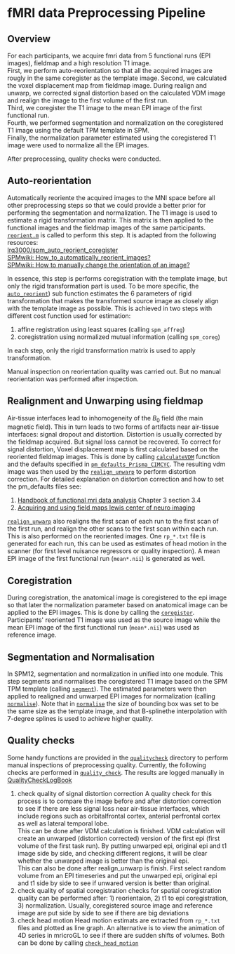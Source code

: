 # fMRI data Preprocessing Pipeline

## Overview
For each participants, we acquire  fmri data from 5 functional runs (EPI images), fieldmap and a high resolution T1 image.  
First, we perform auto-reorientation so that all the acquired images are rougly in the same coregister as the template image. 
Second, we calculated the voxel displacement map from fieldmap image. During realign and unwarp, we corrected signal distortion based on the calculated VDM image and realign the image to the first volume of the first run.  
Third, we coregister the T1 image to the mean EPI image of the first functional run.  
Fourth, we performed segmentation and normalization on the coregistered T1 image using the default TPM template in SPM.  
Finally, the normalization parameter estimated using the coregistered T1 image were used to normalize all the EPI images.

After preprocessing, quality checks were conducted.

## Auto-reorientation
Automatically reoriente the acquired images to the MNI space before all other preprocessing steps so that we could provide a better prior for performing the segmentation and normalization. The T1 image is used to estimate a rigid transformation matrix. This matrix is then applied to the functional images and the fieldmap images of the same participants.  [`reorient.m`](reorient.m) is called to perform this step. It is adapted from the following resources:  
[lrq3000/spm_auto_reorient_coregister](https://github.com/lrq3000/spm_auto_reorient_coregister)   
[SPMwiki: How_to_automatically_reorient_images?](https://en.wikibooks.org/wiki/SPM/How-to#How_to_automatically_reorient_images)  
[SPMwiki: How to manually change the orientation of an image?](https://en.wikibooks.org/wiki/SPM/How-to#How_to_manually_change_the_orientation_of_an_image?)  

In essence, this step is performs coregistration with the template image, but only the rigid transformation part is used. To be more specific, the [`auto_reorient`](reorient.m#L43)) sub function estimates the 6 parameters of rigid transformation that makes the transformed source image as closely align with the template image as possible. This is achieved in two steps with different cost function used for estimation:  
1) affine registration using least squares (calling `spm_affreg`)
2) coregistration using normalized mutual information (calling `spm_coreg`)  

In each step, only the rigid transformation matrix is used to apply transformation.  

Manual inspection on reorientation quality was carried out. But no manual reorientation was performed after inspection.

## Realignment and Unwarping using fieldmap
Air-tissue interfaces lead to inhomogeneity of the $B_0$ field (the main magnetic field). This in turn leads to two forms of artifacts near air-tissue interfaces: signal dropout and distortion. Distortion is usually corrected by the fieldmap acquired. But signal loss cannot be recovered.
To correct for signal distortion, Voxel displacement map is first calculated based on the reoriented fieldmap images. This is done by calling [`calculateVDM`](calculateVDM.m) function and the defaults specified in [`pm_defaults_Prisma_CIMCYC`](pm_defaults_Prisma_CIMCYC.m). The resulting vdm image was then used by the [`realign_unwarp`](realign_unwarp.m) to perform distortion correction.
For detailed explanation on distortion correction and how to set the pm_defaults files see:
1. [Handbook of functional mri data analysis](https://www.cambridge.org/core/books/handbook-of-functional-mri-data-analysis/8EDF966C65811FCCC306F7C916228529) Chapter 3 section 3.4   
2. [Acquiring and using field maps lewis center of neuro imaging](https://lcni.uoregon.edu/kb-articles/kb-0003)


[`realign_unwarp`](realign_unwarp.m) also realigns the first scan of each run to the first scan of the first run, and realign the other scans to the first scan within each run. This is also performed on the reoriented images. One ``rp_*.txt`` file is generated for each run, this can be used as estimates of head motion in the scanner (for first level nuisance regressors or quality inspection). A mean EPI image of the first functional run (``mean*.nii``) is generated as well.


## Coregistration  
 During coregistration, the anatomical image is coregistered to the epi image so that later the normalization parameter based on anatomical image can be applied to the EPI images. This is done by calling the [`coregister`](coregister.m). Participants' reoriented T1 image was used as the source image while the mean EPI image of the first functional run (``mean*.nii``) was used as reference image.

## Segmentation and Normalisation
In SPM12, segmentation and normalization in unified into one module. This step segments and normalises the coregistered T1 image based on the SPM TPM template (calling [`segment`](segment.m)). The estimated parameters were then applied to realigned and unwarped EPI images for normalization (calling [`normalise`](normalise.m)). Note that in [`normalise`](normalise.m#L14) the size of bounding box was set to be the same size as the template image, and that B-splinethe interpolation with 7-degree splines is used to achieve higher quality.

## Quality checks
Some handy functions are provided in the [`qualitycheck`](\..\qualitycheck) directory to perform manual inspections of preprocessing quality. Currently, the following checks are performed in [`quality_check`](..\quality_check.m). The results are logged manually in [QualityCheckLogBook](..\..\data\fmri\qualitycheck\QualityCheckLogBook.xlsx)
1. check quality of signal distortion correction
   A quality check for this process is to compare the image before and after distortion correction to see if there are less signal loss near air-tissue interfaces, which include regions such as orbitalfrontal cortex, anterial perfrontal cortex as well as lateral temporal lobe.  
   This can be done after VDM calculation is finished. VDM calculation will create an unwarped (distortion corrected) version of the first epi (first volume of the first task run). By putting unwarped epi, original epi and t1 image side by side, and checking different regions, it will be clear whether the unwarped image is better than the original epi.   
   This can also be done after realign_unwarp is finish. First select random volume from an EPI timeseries and put the unwarped epi, original epi and t1 side by side to see if unwared version is better than original.     
2. check quality of spatial coregistration
   checks for spatial coregistration quality can be performed after: 1) reorientaion, 2) t1 to epi coregistration, 3) normalization.
   Usually, coregistered source image and reference image are put side by side to see if there are big deviations 
3. check head motion
   Head motion estimats are extracted from `rp_*.txt` files and plotted as line graph. An alternative is to view the animation of 4D series in mricroGL to see if there are sudden shifts of volumes. Both can be done by calling [`check_head_motion`](..\qualitycheck\check_head_motion.m)